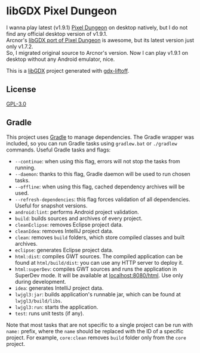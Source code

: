 # libGDX Pixel Dungeon
I wanna play latest (v1.9.1) [Pixel Dungeon](https://github.com/watabou/pixel-dungeon) on desktop natively, but I do not find any official desktop version of v1.9.1.  
Arcnor's [libGDX port of Pixel Dungeon](https://github.com/Arcnor/pixel-dungeon-gdx) is awesome, but its latest version just only v1.7.2.  
So, I migrated original source to Arcnor's version. Now I can play v1.9.1 on desktop without any Android emulator, nice.

This is a [libGDX](https://libgdx.com/) project generated with [gdx-liftoff](https://github.com/tommyettinger/gdx-liftoff).

## License
[GPL-3.0](https://github.com/anyicomplex/libgdx-pixel-dungeon/blob/master/LICENSE)

## Gradle

This project uses [Gradle](http://gradle.org/) to manage dependencies.
The Gradle wrapper was included, so you can run Gradle tasks using `gradlew.bat` or `./gradlew` commands.
Useful Gradle tasks and flags:

- `--continue`: when using this flag, errors will not stop the tasks from running.
- `--daemon`: thanks to this flag, Gradle daemon will be used to run chosen tasks.
- `--offline`: when using this flag, cached dependency archives will be used.
- `--refresh-dependencies`: this flag forces validation of all dependencies. Useful for snapshot versions.
- `android:lint`: performs Android project validation.
- `build`: builds sources and archives of every project.
- `cleanEclipse`: removes Eclipse project data.
- `cleanIdea`: removes IntelliJ project data.
- `clean`: removes `build` folders, which store compiled classes and built archives.
- `eclipse`: generates Eclipse project data.
- `html:dist`: compiles GWT sources. The compiled application can be found at `html/build/dist`: you can use any HTTP server to deploy it.
- `html:superDev`: compiles GWT sources and runs the application in SuperDev mode. It will be available at [localhost:8080/html](http://localhost:8080/html). Use only during development.
- `idea`: generates IntelliJ project data.
- `lwjgl3:jar`: builds application's runnable jar, which can be found at `lwjgl3/build/libs`.
- `lwjgl3:run`: starts the application.
- `test`: runs unit tests (if any).

Note that most tasks that are not specific to a single project can be run with `name:` prefix, where the `name` should be replaced with the ID of a specific project.
For example, `core:clean` removes `build` folder only from the `core` project.
